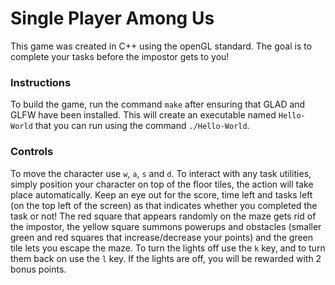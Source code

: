 # Single Player Among Us 
This game was created in C++ using the openGL standard. The goal is to complete your tasks before the impostor gets to you!
### Instructions 
To build the game, run the command ```make``` after ensuring that GLAD and GLFW have been installed. This will create an executable named ```Hello-World``` that you can run using the command ```./Hello-World```. 
### Controls
To move the character use ```w```, ```a```, ```s``` and ```d```. To interact with any task utilities, simply position your character on top of the floor tiles, the action will take place automatically. Keep an eye out for the score, time left and tasks left (on the top left of the screen) as that indicates whether you completed the task or not! The red square that appears randomly on the maze gets rid of the impostor, the yellow square summons powerups and obstacles (smaller green and red squares that increase/decrease your points) and the green tile lets you escape the maze. To turn the lights off use the ```k``` key, and to turn them back on use the ```l``` key. If the lights are off, you will be rewarded with 2 bonus points. 